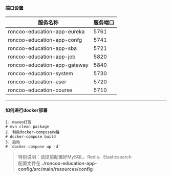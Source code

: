 #### 端口设置
|                服务名称             |     服务端口     | 
| --------------------------------- | --------------- |
| roncoo-education-app-eureka    |  5761           |
| roncoo-education-app-confg     |  5741           |
| roncoo-education-app-sba       |  5721           |
| roncoo-education-app-job       |  5820           |
| roncoo-education-app-gateway   |  5840           |
| roncoo-education-system           |  5730           |
| roncoo-education-user             |  5720           |
| roncoo-education-course           |  5710           |
-------------------------------------------------------

#### 如何进行docker部署
```
1. maven打包
# mvn clean package
2. 利用docker-compose构建
# docker-compose build
3. 启动
# `docker-compose up -d`
```
> 特别说明：请提前配置好MySQL、Redis、Elasticsearch  
> 配置文件在 **./roncoo-education-app-config/src/main/resources/config**
